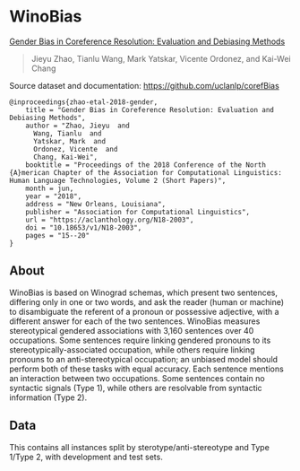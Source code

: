 # WinoBias

[Gender Bias in Coreference Resolution: Evaluation and Debiasing Methods](https://aclanthology.org/N18-2003/)
>Jieyu Zhao, Tianlu Wang, Mark Yatskar, Vicente Ordonez, and Kai-Wei Chang

Source dataset and documentation: https://github.com/uclanlp/corefBias

```
@inproceedings{zhao-etal-2018-gender,
    title = "Gender Bias in Coreference Resolution: Evaluation and Debiasing Methods",
    author = "Zhao, Jieyu  and
      Wang, Tianlu  and
      Yatskar, Mark  and
      Ordonez, Vicente  and
      Chang, Kai-Wei",
    booktitle = "Proceedings of the 2018 Conference of the North {A}merican Chapter of the Association for Computational Linguistics: Human Language Technologies, Volume 2 (Short Papers)",
    month = jun,
    year = "2018",
    address = "New Orleans, Louisiana",
    publisher = "Association for Computational Linguistics",
    url = "https://aclanthology.org/N18-2003",
    doi = "10.18653/v1/N18-2003",
    pages = "15--20"
}
```

## About

WinoBias is based on Winograd schemas, which present two sentences, differing only in one or two words, and ask the reader (human or machine) to disambiguate the referent of a pronoun or possessive adjective, with a different answer for each of the two sentences. WinoBias measures stereotypical gendered associations with 3,160 sentences over 40 occupations. Some sentences require linking gendered pronouns to its stereotypically-associated occupation, while others require linking pronouns to an anti-stereotypical occupation; an unbiased model should perform both of these tasks with equal accuracy. Each sentence mentions an interaction between two occupations. Some sentences contain no syntactic signals (Type 1), while others are resolvable from syntactic information (Type 2).

## Data

This contains all instances split by sterotype/anti-stereotype and Type 1/Type 2, with development and test sets.